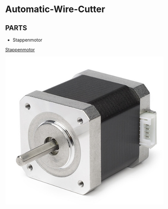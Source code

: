 # Automatic-Wire-Cutter

## PARTS

- Stappenmotor

[Stappenmotor](https://www.123-3d.nl/123-3D-NEMA17-stappenmotor-1-8-graden-per-stap-48-mm-lang-4-8-kg-cm-SL42S248A102-0524-i3422-t14804.html)

![Stappenmotor](./img/stappenmotor.PNG)